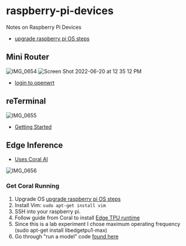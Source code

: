 # raspberry-pi-devices
Notes on Raspberry Pi Devices

* [upgrade raspberry pi OS steps](https://www.raspberrypi.com/documentation/computers/os.html)

## Mini Router
![IMG_0654](https://user-images.githubusercontent.com/58792/174637418-c427ac34-c0e0-4d9f-b455-9f09fd2c93d1.jpg)
![Screen Shot 2022-06-20 at 12 35 12 PM](https://user-images.githubusercontent.com/58792/174646091-aef9b75d-cf52-4df7-b7ce-bb162f66f82a.png)

* [login to openwrt](https://openwrt.org/docs/guide-quick-start/walkthrough_login)

## reTerminal
![IMG_0655](https://user-images.githubusercontent.com/58792/174637421-336f5dce-8927-4ba8-9098-3f65ccff6fa5.jpg)

* [Getting Started](https://wiki.seeedstudio.com/Dual-Gigabit-Ethernet-Carrier-Board-for-Raspberry-Pi-CM4/)


## Edge Inference

* [Uses Coral AI](https://coral.ai/)

![IMG_0656](https://user-images.githubusercontent.com/58792/174684166-cae6c565-0b92-47d0-94b1-85d051d5ca52.jpg)

### Get Coral Running

1.  Upgrade OS [upgrade raspberry pi OS steps](https://www.raspberrypi.com/documentation/computers/os.html)
2.  Install Vim:  `sudo apt-get install vim`
3.  SSH into your raspberry pi.
4. Follow guide from Coral to install [Edge TPU runtime](https://coral.ai/docs/accelerator/get-started/#requirements)
5. Since this is a lab experiment I chose maximum operating frequency (sudo apt-get install libedgetpu1-max)
6.  Go through "run a model" code [found here](https://coral.ai/docs/accelerator/get-started/#3-run-a-model-on-the-edge-tpu)





